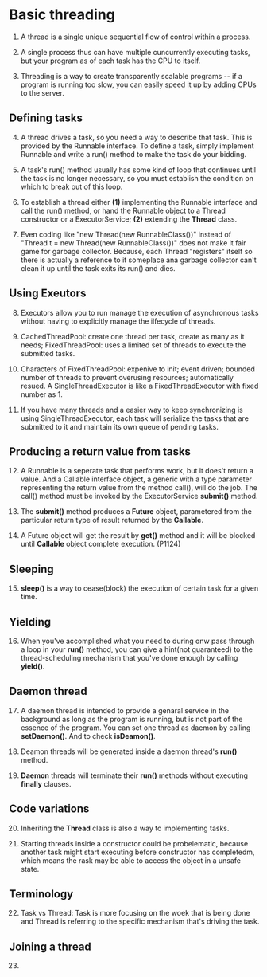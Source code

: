 # Basic threading

1. A thread is a single unique sequential flow of control within a process.

2. A single process thus can have multiple cuncurrently executing tasks, but your program as of each task has the CPU to itself.

3. Threading is a way to create transparently scalable programs -- if a program is running too slow, you can easily speed it up by adding CPUs to the server.

## Defining tasks

4. A thread drives a task, so you need a way to describe that task. This is provided by the Runnable interface. To define a task, simply 
implement Runnable and write a run() method to make the task do your bidding.

5. A task's run() method usually has some kind of loop that continues until the task is no longer necessary, so you must establish the condition on which to break out of this loop.

6. To establish a thread either __(1)__ implementing the Runnable interface and call the run() method, or hand the Runnable object to a Thread constructor or a ExecutorService;  __(2)__ extending the __Thread__ class.

7. Even coding like "new Thread(new RunnableClass())" instead of "Thread t = new Thread(new RunnableClass())" does not make it fair game for garbage collector. Because, each Thread "registers" itself so there is actually a reference to it someplace ana garbage collector can't clean it up until the task exits its run() and dies.

## Using Exeutors

8. Executors allow you to run manage the execution of asynchronous tasks without having to explicitly manage the ilfecycle of threads.

9. CachedThreadPool: create one thread per task, create as many as it needs; FixedThreadPool: uses a limited set of threads to execute the submitted tasks.

10. Characters of FixedThreadPool: expenive to init; event driven; bounded number of threads to prevent overusing resources; automatically resued. A SingleThreadExecutor is like a FixedThreadExecutor with fixed number as 1.

11. If you have many threads and a easier way to keep synchronizing is using SingleThreadExecutor, each task will serialize the tasks that are submitted to it and maintain its own queue of pending tasks.

## Producing a return value from tasks

12. A Runnable is a seperate task that performs work, but it does't return a value. And a Callable interface object, a generic with a type parameter representing the return value from the method call(), will do the job. The call() method must be invoked by the ExecutorService __submit()__ method.

13. The __submit()__ method produces a __Future__ object, parametered from the particular return type of result returned by the __Callable__.

14. A Future object will get the result by __get()__ method and it will be blocked until __Callable__ object complete execution. (P1124)

## Sleeping

15. __sleep()__ is a way to cease(block) the execution of certain task for a given time.

## Yielding

16. When you've accomplished what you need to during onw pass through a loop in your __run()__ method, you can give a hint(not guaranteed) to the thread-scheduling mechanism that you've done enough by calling __yield()__.

## Daemon thread

17. A daemon thread is intended to provide a genaral service in the background as long as the program is running, but is not part of the essence of the program. You can set one thread as daemon by calling __setDaemon()__. And to check __isDeamon()__.

18. Deamon threads will be generated inside a daemon thread's __run()__ method.

19. __Daemon__ threads will terminate their __run()__ methods without executing __finally__ clauses.

## Code variations

20. Inheriting the __Thread__ class is also a way to implementing tasks.

21. Starting threads inside a constructor could be probelematic, because another task might start executing before constructor has completedm, which means the rask may be able to access the object in a unsafe state.

## Terminology

22. Task vs Thread: Task is more focusing on the woek that is being done and Thread is referring to the specific mechanism that's driving the task.

## Joining a thread

23. 




